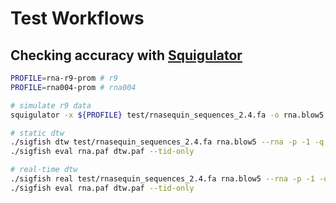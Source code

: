 # Test Workflows

## Checking accuracy with [Squigulator](https://github.com/hasindu2008/squigulator)

```sh
PROFILE=rna-r9-prom # r9
PROFILE=rna004-prom # rna004

# simulate r9 data
squigulator -x ${PROFILE} test/rnasequin_sequences_2.4.fa -o rna.blow5 -c rna.paf --prefix=yes --paf-ref

# static dtw
./sigfish dtw test/rnasequin_sequences_2.4.fa rna.blow5 --rna -p -1 -q 500  > dtw.paf
./sigfish eval rna.paf dtw.paf --tid-only

# real-time dtw
./sigfish real test/rnasequin_sequences_2.4.fa rna.blow5 --rna -p -1 -q 500  -t16 > dtw.paf
./sigfish eval rna.paf dtw.paf --tid-only
```
